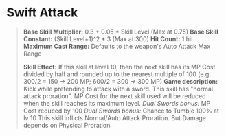 # __Swift Attack__ #

> **Base Skill Multiplier:** 0.3 + 0.05 * Skill Level (Max at 0.75)
> **Base Skill Constant:** (Skill Level+1)^2 * 3 (Max at 300)
> **Hit Count:** 1 hit
> **Maximum Cast Range:** Defaults to the weapon's Auto Attack Max Range
>
> **Skill Effect:**
> If this skill at level 10, then the next skill has its MP Cost divided by half and rounded up to the nearest multiple of 100 (e.g. 300/2 = 150 -> 200 MP; 600/2 = 300 -> 300 MP)
> **Game description:** Kick while pretending to attack with a sword. This skill has "normal attack proration". MP Cost for the next skill used will be reduced when the skill reaches its maximum level.
> *Dual Swords bonus:* MP Cost reduced by 100
> *Dual Swords bonus:* Chance to Tumble 100% at lv 10
> This skill inflicts Normal/Auto Attack Proration. But Damage depends on Physical Proration.
